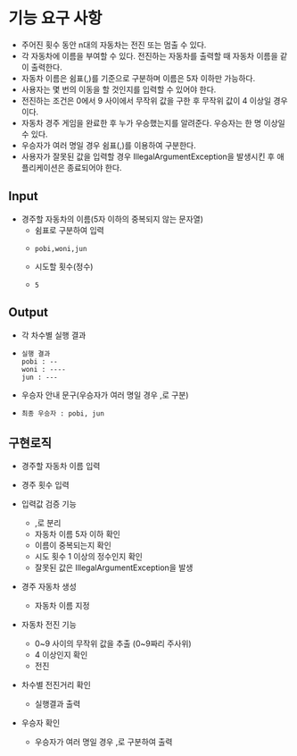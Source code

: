 # 기능 요구 사항
- 주어진 횟수 동안 n대의 자동차는 전진 또는 멈출 수 있다.
- 각 자동차에 이름을 부여할 수 있다. 전진하는 자동차를 출력할 때 자동차 이름을 같이 출력한다.
- 자동차 이름은 쉼표(,)를 기준으로 구분하며 이름은 5자 이하만 가능하다.
- 사용자는 몇 번의 이동을 할 것인지를 입력할 수 있어야 한다.
- 전진하는 조건은 0에서 9 사이에서 무작위 값을 구한 후 무작위 값이 4 이상일 경우이다.
- 자동차 경주 게임을 완료한 후 누가 우승했는지를 알려준다. 우승자는 한 명 이상일 수 있다.
- 우승자가 여러 명일 경우 쉼표(,)를 이용하여 구분한다.
- 사용자가 잘못된 값을 입력할 경우 IllegalArgumentException을 발생시킨 후 애플리케이션은 종료되어야 한다.

## Input
- 경주할 자동차의 이름(5자 이하의 중복되지 않는 문자열)
  - 쉼표로 구분하여 입력 
  -     pobi,woni,jun
  - 시도할 횟수(정수)
  -     5 

## Output
- 각 차수별 실행 결과
-     실행 결과
      pobi : -- 
      woni : ----
      jun : ---
- 우승자 안내 문구(우승자가 여러 명일 경우 ,로 구분)
-     최종 우승자 : pobi, jun

## 구현로직
- 경주할 자동차 이름 입력
- 경주 횟수 입력
- 입력값 검증 기능
  - ,로 분리
  - 자동차 이름 5자 이하 확인
  - 이름이 중복되는지 확인
  - 시도 횟수 1 이상의 정수인지 확인
  - 잘못된 값은 IllegalArgumentException을 발생

- 경주 자동차 생성
  - 자동차 이름 지정
- 자동차 전진 기능
  - 0~9 사이의 무작위 값을 추출 (0~9짜리 주사위)
  - 4 이상인지 확인
  - 전진
- 차수별 전진거리 확인
  - 실행결과 출력
- 우승자 확인
  - 우승자가 여러 명일 경우 ,로 구분하여 출력
